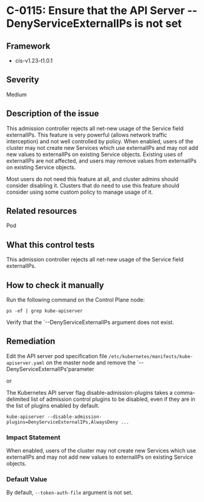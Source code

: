 # C-0115: Ensure that the API Server --DenyServiceExternalIPs is not set

## Framework
* cis-v1.23-t1.0.1
 
## Severity
Medium

## Description of the issue
This admission controller rejects all net-new usage of the Service field externalIPs. This feature is very powerful (allows network traffic interception) and not well controlled by policy. When enabled, users of the cluster may not create new Services which use externalIPs and may not add new values to externalIPs on existing Service objects. Existing uses of externalIPs are not affected, and users may remove values from externalIPs on existing Service objects.

 Most users do not need this feature at all, and cluster admins should consider disabling it. Clusters that do need to use this feature should consider using some custom policy to manage usage of it.
 
## Related resources
Pod
 
## What this control tests 
This admission controller rejects all net-new usage of the Service field externalIPs.
 
## How to check it manually 
Run the following command on the Control Plane node:

 
```
ps -ef | grep kube-apiserver

```
 Verify that the `--DenyServiceExternalIPs argument does not exist.
 
## Remediation
Edit the API server pod specification file `/etc/kubernetes/manifests/kube-apiserver.yaml` on the master node and remove the `--DenyServiceExternalIPs'parameter

 or

 The Kubernetes API server flag disable-admission-plugins takes a comma-delimited list of admission control plugins to be disabled, even if they are in the list of plugins enabled by default.

 `kube-apiserver --disable-admission-plugins=DenyServiceExternalIPs,AlwaysDeny ...`
 
### Impact Statement
When enabled, users of the cluster may not create new Services which use externalIPs and may not add new values to externalIPs on existing Service objects.
 
### Default Value
By default, `--token-auth-file` argument is not set.
 
